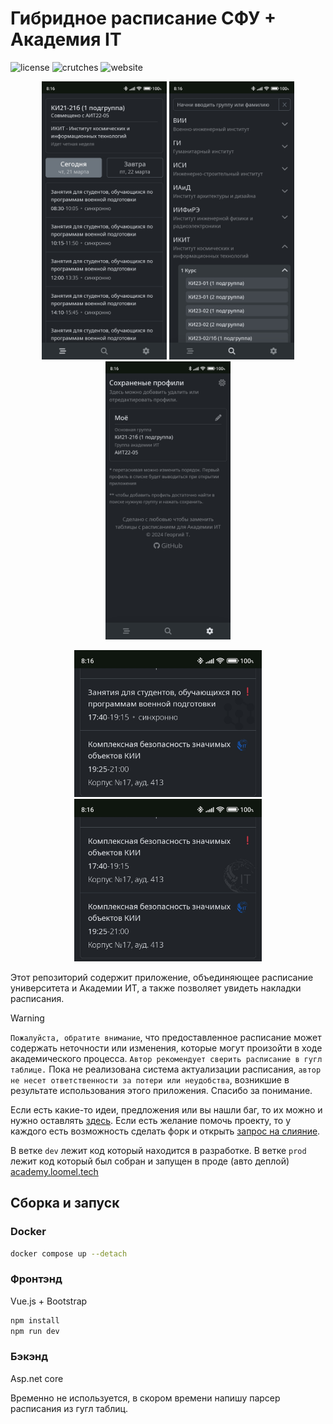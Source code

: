 # Гибридное расписание СФУ + Академия IT

![license](https://img.shields.io/github/license/LoomeL/AcademyTimetable)
![crutches](https://img.shields.io/badge/crutches-yes-green)
![website](https://img.shields.io/website?url=https%3A%2F%2Facademy.loomel.tech)

<p align="center">
  <img src="/screens/1.jpg" width="200" />
  <img src="/screens/2.jpg" width="200" />
  <img src="/screens/3.jpg" width="200" />
</p>

<p align="center">
  <img src="/screens/4.jpg" width="300" />
  <img src="/screens/5.jpg" width="300" />
</p>

Этот репозиторий содержит приложение, объединяющее расписание университета и Академии ИТ, а также позволяет увидеть накладки расписания. 

> [!WARNING]
> `Пожалуйста, обратите внимание`, что предоставленное расписание может содержать неточности или изменения, которые могут произойти в ходе академического процесса. `Автор рекомендует сверить расписание в гугл таблице.` Пока не реализована система актуализации расписания, `автор не несет ответственности за потери или неудобства`, возникшие в результате использования этого приложения. Спасибо за понимание.

Если есть какие-то идеи, предложения или вы нашли баг, то их можно и нужно оставлять [здесь](https://github.com/LoomeL/AcademyTimetable/issues). Если есть желание помочь проекту, то у каждого есть возможность сделать форк и открыть [запрос на слияние](https://github.com/LoomeL/AcademyTimetable/pulls).

В ветке `dev` лежит код который находится в разработке. В ветке `prod` лежит код который был собран и запущен в проде (авто деплой) [academy.loomel.tech](https://academy.loomel.tech)

## Сборка и запуск

### Docker

```bash
docker compose up --detach
```

### Фронтэнд

Vue.js + Bootstrap

```bash
npm install
npm run dev
```

### Бэкэнд

Asp.net core

Временно не используется, в скором времени напишу парсер расписания из гугл таблиц.

